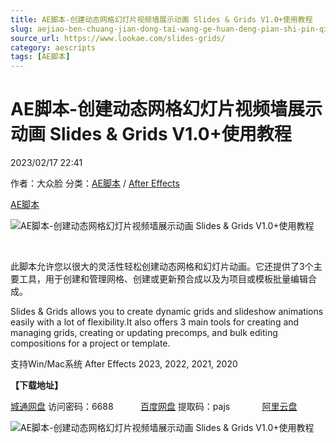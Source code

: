 ```yaml
---
title: AE脚本-创建动态网格幻灯片视频墙展示动画 Slides & Grids V1.0+使用教程
slug: aejiao-ben-chuang-jian-dong-tai-wang-ge-huan-deng-pian-shi-pin-qiang-zhan-shi-dong-hua-slides-grids-v1-0-shi-yong-jiao-cheng
source_url: https://www.lookae.com/slides-grids/
category: aescripts
tags: [AE脚本]
---
```

# AE脚本-创建动态网格幻灯片视频墙展示动画 Slides & Grids V1.0+使用教程

2023/02/17 22:41

作者：大众脸
分类：[AE脚本](https://www.lookae.com/after-effects/aescripts/) / [After Effects](https://www.lookae.com/after-effects/)

[AE脚本](https://www.lookae.com/tag/ae%e8%84%9a%e6%9c%ac/)

![AE脚本-创建动态网格幻灯片视频墙展示动画 Slides & Grids V1.0+使用教程](https://www.lookae.com/wp-content/uploads/2023/02/Slides-Grids.jpg "AE脚本-创建动态网格幻灯片视频墙展示动画 Slides & Grids V1.0+使用教程-LookAE.com")

[﻿﻿﻿](https://cloud.video.taobao.com//play/u/705956171/p/1/e/6/t/1/398444347062.mp4)

此脚本允许您以很大的灵活性轻松创建动态网格和幻灯片动画。它还提供了3个主要工具，用于创建和管理网格、创建或更新预合成以及为项目或模板批量编辑合成。

Slides & Grids allows you to create dynamic grids and slideshow animations easily with a lot of flexibility.It also offers 3 main tools for creating and managing grids, creating or updating precomps, and bulk editing compositions for a project or template.

支持Win/Mac系统 After Effects 2023, 2022, 2021, 2020

**【下载地址】**

[城通网盘](https://url70.ctfile.com/f/2827370-810041411-ab6ef5?p=4431) 访问密码：6688           [百度网盘](https://pan.baidu.com/s/1GbdMZqbocrxWe0fJVRhNxg?pwd=pajs) 提取码：pajs             [阿里云盘](https://www.aliyundrive.com/s/XQHSh365Ptf)

![AE脚本-创建动态网格幻灯片视频墙展示动画 Slides & Grids V1.0+使用教程](https://img.alicdn.com/imgextra/i4/705956171/O1CN01ykPSZo1vSMw3ehXbz_!!705956171.jpg "AE脚本-创建动态网格幻灯片视频墙展示动画 Slides & Grids V1.0+使用教程-LookAE.com")
